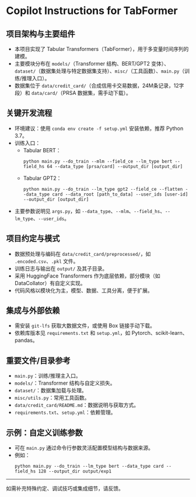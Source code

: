 # Copilot Instructions for TabFormer

## 项目架构与主要组件
- 本项目实现了 Tabular Transformers（TabFormer），用于多变量时间序列的建模。
- 主要模块分布在 `models/`（Transformer 结构、BERT/GPT2 变体）、`dataset/`（数据集处理与特定数据集支持）、`misc/`（工具函数）、`main.py`（训练/推理入口）。
- 数据集位于 `data/credit_card/`（合成信用卡交易数据，24M条记录，12字段）和 `data/card/`（PRSA 数据集，需手动下载）。

## 关键开发流程
- 环境建议：使用 `conda env create -f setup.yml` 安装依赖，推荐 Python 3.7。
- 训练入口：
  - Tabular BERT：
    ```
    python main.py --do_train --mlm --field_ce --lm_type bert --field_hs 64 --data_type [prsa/card] --output_dir [output_dir]
    ```
  - Tabular GPT2：
    ```
    python main.py --do_train --lm_type gpt2 --field_ce --flatten --data_type card --data_root [path_to_data] --user_ids [user-id] --output_dir [output_dir]
    ```
- 主要参数说明见 `args.py`，如 `--data_type`、`--mlm`、`--field_hs`、`--lm_type`、`--user_ids`。

## 项目约定与模式
- 数据预处理与编码在 `data/credit_card/preprocessed/`，如 `.encoded.csv`、`.pkl` 文件。
- 训练日志与输出在 `output/` 及其子目录。
- 采用 HuggingFace Transformers 作为底层依赖，部分模块（如 DataCollator）有自定义实现。
- 代码风格以模块化为主，模型、数据、工具分离，便于扩展。

## 集成与外部依赖
- 需安装 `git-lfs` 获取大数据文件，或使用 Box 链接手动下载。
- 依赖库版本见 `requirements.txt` 和 `setup.yml`，如 Pytorch、scikit-learn、pandas。

## 重要文件/目录参考
- `main.py`：训练/推理主入口。
- `models/`：Transformer 结构与自定义损失。
- `dataset/`：数据集加载与处理。
- `misc/utils.py`：常用工具函数。
- `data/credit_card/README.md`：数据说明与获取方式。
- `requirements.txt`、`setup.yml`：依赖管理。

## 示例：自定义训练参数
- 可在 `main.py` 通过命令行参数灵活配置模型结构与数据来源。
- 例如：
  ```
  python main.py --do_train --lm_type bert --data_type card --field_hs 128 --output_dir output/exp1
  ```

---
如需补充特殊约定、调试技巧或集成细节，请反馈。